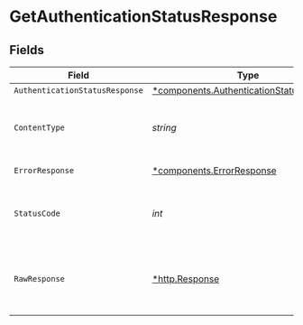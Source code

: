 # GetAuthenticationStatusResponse


## Fields

| Field                                                                                               | Type                                                                                                | Required                                                                                            | Description                                                                                         |
| --------------------------------------------------------------------------------------------------- | --------------------------------------------------------------------------------------------------- | --------------------------------------------------------------------------------------------------- | --------------------------------------------------------------------------------------------------- |
| `AuthenticationStatusResponse`                                                                      | [*components.AuthenticationStatusResponse](../../models/components/authenticationstatusresponse.md) | :heavy_minus_sign:                                                                                  | OK                                                                                                  |
| `ContentType`                                                                                       | *string*                                                                                            | :heavy_check_mark:                                                                                  | HTTP response content type for this operation                                                       |
| `ErrorResponse`                                                                                     | [*components.ErrorResponse](../../models/components/errorresponse.md)                               | :heavy_minus_sign:                                                                                  | Bad Request                                                                                         |
| `StatusCode`                                                                                        | *int*                                                                                               | :heavy_check_mark:                                                                                  | HTTP response status code for this operation                                                        |
| `RawResponse`                                                                                       | [*http.Response](https://pkg.go.dev/net/http#Response)                                              | :heavy_check_mark:                                                                                  | Raw HTTP response; suitable for custom response parsing                                             |